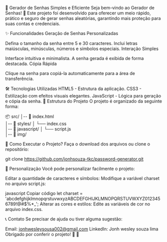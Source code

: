 🔐 Gerador de Senhas Simples e Eficiente
Seja bem-vindo ao Gerador de Senhas! 🚀
Este projeto foi desenvolvido para oferecer um meio rápido, prático e seguro de gerar senhas aleatórias, garantindo mais proteção para suas contas e credenciais.

✨ Funcionalidades
Geração de Senhas Personalizadas

Defina o tamanho da senha entre 5 e 30 caracteres.
Inclui letras maiúsculas, minúsculas, números e símbolos especiais.
Interação Simples

Interface intuitiva e minimalista.
A senha gerada é exibida de forma destacada.
Cópia Rápida

Clique na senha para copiá-la automaticamente para a área de transferência.

🛠️ Tecnologias Utilizadas
HTML5 - Estrutura da aplicação.
CSS3 - Estilização com efeitos visuais elegantes.
JavaScript - Lógica para geração e cópia da senha.
📂 Estrutura do Projeto
O projeto é organizado da seguinte forma:

📦 src/
│-- 📄 index.html       
│-- 📁 styles/
│   └── index.css       
│-- 📁 javascript/
│   └── script.js       
│-- 📁 img/    


🚀 Como Executar o Projeto?
Faça o download dos arquivos ou clone o repositório:


git clone https://github.com/jonhsouza-tkc/password-generator.git

🎨 Personalização
Você pode personalizar facilmente o projeto:

Editar a quantidade de caracteres e símbolos: Modifique a variável charset no arquivo script.js:

javascript
Copiar código
let charset = 'abcdefghijklmnopqrstuvwxyzABCDEFGHIJKLMNOPQRSTUVWXYZ0123456789!@#$%*_';
Alterar as cores e estilos: Edite as variáveis de cor no arquivo index.css.


📞 Contato
Se precisar de ajuda ou tiver alguma sugestão:

Email: jonhwesleysousa002@gmail.com
LinkedIn: Jonh wesley souza lima
Obrigado por conferir o projeto! 🔐 🚀
